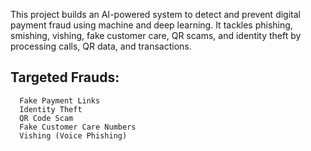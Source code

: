 This project builds an AI-powered system to detect and prevent digital payment fraud using machine and deep learning.
It tackles phishing, smishing, vishing, fake customer care, QR scams, and identity theft by processing calls, QR data, and transactions.


## Targeted Frauds:
 ```
   Fake Payment Links
   Identity Theft 
   QR Code Scam 
   Fake Customer Care Numbers 
   Vishing (Voice Phishing)

